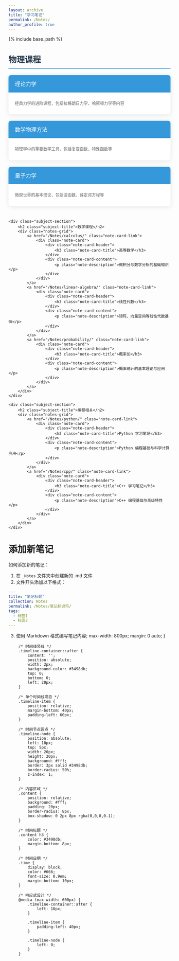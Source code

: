 ```yaml
---
layout: archive
title: "学习笔记"
permalink: /Notes/
author_profile: true
---
```


{% include base_path %}

<style>
    .notes-container {
        max-width: 900px;
        margin: 0 auto;
        font-family: -apple-system, BlinkMacSystemFont, "Segoe UI", Roboto, "Helvetica Neue", Arial, sans-serif;
    }
    
    .subject-section {
        margin-bottom: 40px;
    }
    
    .subject-title {
        color: #2c3e50;
        font-size: 1.8em;
        font-weight: 600;
        margin-bottom: 20px;
        padding-bottom: 10px;
        border-bottom: 2px solid #3498db;
    }
    
    .notes-grid {
        display: grid;
        grid-template-columns: repeat(auto-fill, minmax(280px, 1fr));
        gap: 20px;
        margin-bottom: 30px;
    }
    
    .note-card {
        background: white;
        border-radius: 8px;
        box-shadow: 0 2px 15px rgba(0,0,0,0.1);
        transition: transform 0.2s ease, box-shadow 0.2s ease;
        overflow: hidden;
    }
    
    .note-card:hover {
        transform: translateY(-5px);
        box-shadow: 0 5px 20px rgba(0,0,0,0.15);
    }
    
    .note-card-header {
        background: #3498db;
        color: white;
        padding: 15px 20px;
    }
    
    .note-card-title {
        margin: 0;
        font-size: 1.2em;
        font-weight: 500;
    }
    
    .note-card-content {
        padding: 15px 20px;
        color: #666;
    }
    
    .note-card-link {
        color: #2c3e50;
        text-decoration: none;
        display: block;
    }
    
    .note-card-link:hover {
        text-decoration: none;
    }
    
    .note-description {
        font-size: 0.9em;
        line-height: 1.5;
        margin: 10px 0;
    }
</style>

<div class="notes-container">
    <div class="subject-section">
        <h2 class="subject-title">物理课程</h2>
        <div class="notes-grid">
            <a href="/Notes/theoretical-mechanics/" class="note-card-link">
                <div class="note-card">
                    <div class="note-card-header">
                        <h3 class="note-card-title">理论力学</h3>
                    </div>
                    <div class="note-card-content">
                        <p class="note-description">经典力学的进阶课程，包括拉格朗日力学、哈密顿力学等内容</p>
                    </div>
                </div>
            </a>
            <a href="/Notes/mathematical-physics/" class="note-card-link">
                <div class="note-card">
                    <div class="note-card-header">
                        <h3 class="note-card-title">数学物理方法</h3>
                    </div>
                    <div class="note-card-content">
                        <p class="note-description">物理学中的重要数学工具，包括复变函数、特殊函数等</p>
                    </div>
                </div>
            </a>
            <a href="/Notes/quantum-mechanics/" class="note-card-link">
                <div class="note-card">
                    <div class="note-card-header">
                        <h3 class="note-card-title">量子力学</h3>
                    </div>
                    <div class="note-card-content">
                        <p class="note-description">微观世界的基本理论，包括波函数、薛定谔方程等</p>
                    </div>
                </div>
            </a>
        </div>
    </div>

    <div class="subject-section">
        <h2 class="subject-title">数学课程</h2>
        <div class="notes-grid">
            <a href="/Notes/calculus/" class="note-card-link">
                <div class="note-card">
                    <div class="note-card-header">
                        <h3 class="note-card-title">高等数学</h3>
                    </div>
                    <div class="note-card-content">
                        <p class="note-description">微积分与数学分析的基础知识</p>
                    </div>
                </div>
            </a>
            <a href="/Notes/linear-algebra/" class="note-card-link">
                <div class="note-card">
                    <div class="note-card-header">
                        <h3 class="note-card-title">线性代数</h3>
                    </div>
                    <div class="note-card-content">
                        <p class="note-description">矩阵、向量空间等线性代数基础</p>
                    </div>
                </div>
            </a>
            <a href="/Notes/probability/" class="note-card-link">
                <div class="note-card">
                    <div class="note-card-header">
                        <h3 class="note-card-title">概率论</h3>
                    </div>
                    <div class="note-card-content">
                        <p class="note-description">概率统计的基本理论与应用</p>
                    </div>
                </div>
            </a>
        </div>
    </div>

    <div class="subject-section">
        <h2 class="subject-title">编程相关</h2>
        <div class="notes-grid">
            <a href="/Notes/python/" class="note-card-link">
                <div class="note-card">
                    <div class="note-card-header">
                        <h3 class="note-card-title">Python 学习笔记</h3>
                    </div>
                    <div class="note-card-content">
                        <p class="note-description">Python 编程基础与科学计算应用</p>
                    </div>
                </div>
            </a>
            <a href="/Notes/cpp/" class="note-card-link">
                <div class="note-card">
                    <div class="note-card-header">
                        <h3 class="note-card-title">C++ 学习笔记</h3>
                    </div>
                    <div class="note-card-content">
                        <p class="note-description">C++ 编程基础与高级特性</p>
                    </div>
                </div>
            </a>
        </div>
    </div>
</div>

# 添加新笔记

如何添加新的笔记：
1. 在 `_Notes` 文件夹中创建新的 .md 文件
2. 文件开头添加以下格式：
```yaml
---
title: "笔记标题"
collection: Notes
permalink: /Notes/笔记标识符/
tags:
  - 标签1
  - 标签2
---
```
3. 使用 Markdown 格式编写笔记内容;
            max-width: 800px;
            margin: 0 auto;
        }

        /* 时间线竖线 */
        .timeline-container::after {
            content: '';
            position: absolute;
            width: 2px;
            background-color: #3498db;
            top: 0;
            bottom: 0;
            left: 20px;
        }

        /* 单个时间线项目 */
        .timeline-item {
            position: relative;
            margin-bottom: 40px;
            padding-left: 60px;
        }

        /* 时间节点圆点 */
        .timeline-node {
            position: absolute;
            left: 10px;
            top: 5px;
            width: 20px;
            height: 20px;
            background: #fff;
            border: 3px solid #3498db;
            border-radius: 50%;
            z-index: 1;
        }

        /* 内容区域 */
        .content {
            position: relative;
            background: #fff;
            padding: 20px;
            border-radius: 8px;
            box-shadow: 0 2px 8px rgba(0,0,0,0.1);
        }

        /* 时间标题 */
        .content h3 {
            color: #3498db;
            margin-bottom: 8px;
        }

        /* 时间日期 */
        .time {
            display: block;
            color: #666;
            font-size: 0.9em;
            margin-bottom: 10px;
        }

        /* 响应式设计 */
        @media (max-width: 600px) {
            .timeline-container::after {
                left: 10px;
            }
            
            .timeline-item {
                padding-left: 40px;
            }
            
            .timeline-node {
                left: 0;
            }
        }
    </style>
